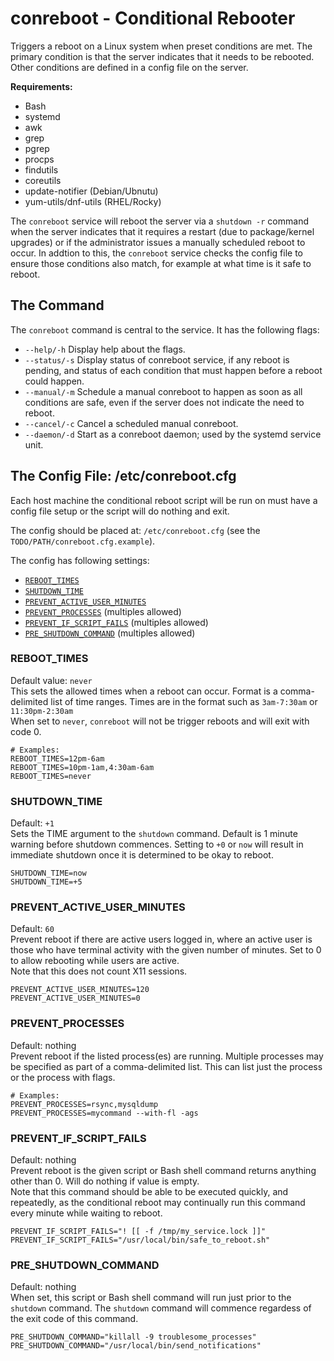 conreboot - Conditional Rebooter
==================
Triggers a reboot on a Linux system when preset conditions are met. The primary condition is that the server indicates that it needs to be rebooted. Other conditions are defined in a config file on the server.  

**Requirements:**  
 - Bash
 - systemd
 - awk
 - grep
 - pgrep
 - procps
 - findutils
 - coreutils
 - update-notifier (Debian/Ubnutu)
 - yum-utils/dnf-utils (RHEL/Rocky)

The `conreboot` service will reboot the server via a `shutdown -r` command when the server indicates that it requires a restart (due to package/kernel upgrades) or if the administrator issues a manually scheduled reboot to occur. In addtion to this, the `conreboot` service checks the config file to ensure those conditions also match, for example at what time is it safe to reboot.  

## The Command
The `conreboot` command is central to the service. It has the following flags:  
* `--help/-h` Display help about the flags.
* `--status/-s` Display status of conreboot service, if any reboot is pending, and status of each condition that must happen before a reboot could happen.
* `--manual/-m` Schedule a manual conreboot to happen as soon as all conditions are safe, even if the server does not indicate the need to reboot.
* `--cancel/-c` Cancel a scheduled manual conreboot.
* `--daemon/-d` Start as a conreboot daemon; used by the systemd service unit.

## The Config File: /etc/conreboot.cfg
Each host machine the conditional reboot script will be run on must have a config file setup
or the script will do nothing and exit.  

The config should be placed at: `/etc/conreboot.cfg` (see the `TODO/PATH/conreboot.cfg.example`).  

The config has following settings:  
 * [`REBOOT_TIMES`](#reboot_times)
 * [`SHUTDOWN_TIME`](#shutdown_time)
 * [`PREVENT_ACTIVE_USER_MINUTES`](#prevent_active_user_minutes)
 * [`PREVENT_PROCESSES`](#prevent_processes) (multiples allowed)
 * [`PREVENT_IF_SCRIPT_FAILS`](#prevent_if_script-fails) (multiples allowed)
 * [`PRE_SHUTDOWN_COMMAND`](#pre_shutdown_command) (multiples allowed)

### REBOOT_TIMES
Default value: `never`  
This sets the allowed times when a reboot can occur. Format is a comma-delimited list
of time ranges. Times are in the format such as `3am-7:30am` or `11:30pm-2:30am`  
When set to `never`, `conreboot` will not be trigger reboots and will exit with code 0.  
```
# Examples:
REBOOT_TIMES=12pm-6am
REBOOT_TIMES=10pm-1am,4:30am-6am
REBOOT_TIMES=never
```

### SHUTDOWN_TIME
Default: `+1`  
Sets the TIME argument to the `shutdown` command. Default is 1 minute warning before shutdown commences.
Setting to `+0` or `now` will result in immediate shutdown once it is determined to be okay to reboot.  
```
SHUTDOWN_TIME=now
SHUTDOWN_TIME=+5
```

### PREVENT_ACTIVE_USER_MINUTES
Default: `60`  
Prevent reboot if there are active users logged in, where an active user is those who have terminal
activity with the given number of minutes. Set to 0 to allow rebooting while users are active.  
Note that this does not count X11 sessions.  
```
PREVENT_ACTIVE_USER_MINUTES=120
PREVENT_ACTIVE_USER_MINUTES=0
```

### PREVENT_PROCESSES
Default: nothing  
Prevent reboot if the listed process(es) are running. Multiple processes may be specified as part
of a comma-delimited list. This can list just the process or the process with flags.  
```
# Examples:
PREVENT_PROCESSES=rsync,mysqldump
PREVENT_PROCESSES=mycommand --with-fl -ags
```

### PREVENT_IF_SCRIPT_FAILS
Default: nothing  
Prevent reboot is the given script or Bash shell command returns anything other than 0. Will do nothing if
value is empty.  
Note that this command should be able to be executed quickly, and repeatedly, as the conditional reboot may
continually run this command every minute while waiting to reboot.  
```
PREVENT_IF_SCRIPT_FAILS="! [[ -f /tmp/my_service.lock ]]"
PREVENT_IF_SCRIPT_FAILS="/usr/local/bin/safe_to_reboot.sh"
```

### PRE_SHUTDOWN_COMMAND
Default: nothing  
When set, this script or Bash shell command will run just prior to the `shutdown` command. The `shutdown`
command will commence regardess of the exit code of this command.  
```
PRE_SHUTDOWN_COMMAND="killall -9 troublesome_processes"
PRE_SHUTDOWN_COMMAND="/usr/local/bin/send_notifications"
```
